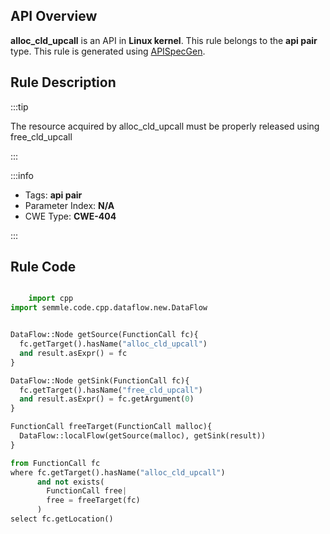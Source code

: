 ---
---


## API Overview
**alloc_cld_upcall** is an API in **Linux kernel**. This rule belongs to the **api pair** type. This rule is generated using [APISpecGen](../../tools/APISpecGen).
## Rule Description

:::tip

The resource acquired by alloc_cld_upcall must be properly released using free_cld_upcall

:::

:::info

- Tags: **api pair**
- Parameter Index: **N/A**
- CWE Type: **CWE-404**

:::

## Rule Code
```python

    import cpp
import semmle.code.cpp.dataflow.new.DataFlow


DataFlow::Node getSource(FunctionCall fc){
  fc.getTarget().hasName("alloc_cld_upcall")
  and result.asExpr() = fc
}

DataFlow::Node getSink(FunctionCall fc){
  fc.getTarget().hasName("free_cld_upcall")
  and result.asExpr() = fc.getArgument(0)
}

FunctionCall freeTarget(FunctionCall malloc){
  DataFlow::localFlow(getSource(malloc), getSink(result))
}

from FunctionCall fc
where fc.getTarget().hasName("alloc_cld_upcall")
      and not exists(
        FunctionCall free| 
        free = freeTarget(fc)
      )
select fc.getLocation()

    
```